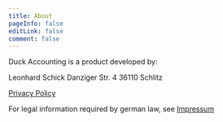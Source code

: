 ```yaml
---
title: About
pageInfo: false
editLink: false
comment: false
---
```


Duck Accounting is a product developed by:

Leonhard Schick
Danziger Str. 4
36110 Schlitz

[Privacy Policy](privacy-policy)

For legal information required by german law, see [Impressum](/de/impressum)

